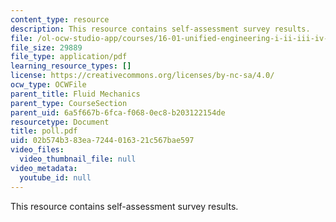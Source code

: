 ```yaml
---
content_type: resource
description: This resource contains self-assessment survey results.
file: /ol-ocw-studio-app/courses/16-01-unified-engineering-i-ii-iii-iv-fall-2005-spring-2006/02b574b383ea7244016321c567bae597_poll.pdf
file_size: 29889
file_type: application/pdf
learning_resource_types: []
license: https://creativecommons.org/licenses/by-nc-sa/4.0/
ocw_type: OCWFile
parent_title: Fluid Mechanics
parent_type: CourseSection
parent_uid: 6a5f667b-6fca-f068-0ec8-b203122154de
resourcetype: Document
title: poll.pdf
uid: 02b574b3-83ea-7244-0163-21c567bae597
video_files:
  video_thumbnail_file: null
video_metadata:
  youtube_id: null
---
```

This resource contains self-assessment survey results.